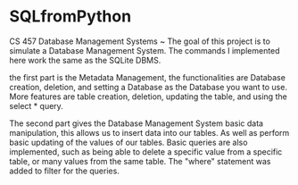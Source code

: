 # SQLfromPython
CS 457 Database Management Systems ~ The goal of this project is to simulate a Database Management System. The commands I implemented here work the same as the SQLite DBMS.

the first part is the Metadata Management, the functionalities are Database creation, deletion, and setting a Database as the Database you want to use. More features are table creation, deletion, updating the table, and using the select * query.

The second part gives the Database Management System basic data manipulation, this allows us to insert data into our tables. As well as perform basic updating of the values of our tables. Basic queries are also implemented, such as being able to delete a specific value from a specific table, or many values from the same table. The "where" statement was added to filter for the queries.